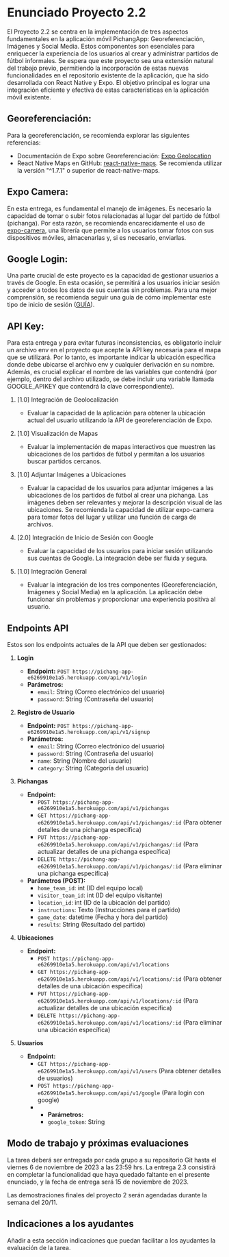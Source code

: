 # Enunciado Proyecto 2.2

El Proyecto 2.2 se centra en la implementación de tres aspectos fundamentales en la aplicación móvil PichangApp: Georeferenciación, Imágenes y Social Media. Estos componentes son esenciales para enriquecer la experiencia de los usuarios al crear y administrar partidos de fútbol informales. Se espera que este proyecto sea una extensión natural del trabajo previo, permitiendo la incorporación de estas nuevas funcionalidades en el repositorio existente de la aplicación, que ha sido desarrollada con React Native y Expo. El objetivo principal es lograr una integración eficiente y efectiva de estas características en la aplicación móvil existente.

## Georeferenciación:
Para la georeferenciación, se recomienda explorar las siguientes referencias:
- Documentación de Expo sobre Georeferenciación: [Expo Geolocation](https://docs.expo.dev/versions/latest/sdk/location/)
- React Native Maps en GitHub: [react-native-maps](https://github.com/react-native-maps/react-native-maps). Se recomienda utilizar la versión "^1.7.1" o superior de react-native-maps.

## Expo Camera:
En esta entrega, es fundamental el manejo de imágenes. Es necesario la capacidad de tomar o subir fotos relacionadas al lugar del partido de fútbol (pichanga). Por esta razón, se recomienda encarecidamente el uso de [expo-camera](https://docs.expo.dev/versions/latest/sdk/camera/), una librería que permite a los usuarios tomar fotos con sus dispositivos móviles, almacenarlas y, si es necesario, enviarlas.

## Google Login:
Una parte crucial de este proyecto es la capacidad de gestionar usuarios a través de Google. En esta ocasión, se permitirá a los usuarios iniciar sesión y acceder a todos los datos de sus cuentas sin problemas. Para una mejor comprensión, se recomienda seguir una guía de cómo implementar este tipo de inicio de sesión ([GUÍA](https://docs.google.com/document/d/1-kn-e2g1AiKyYPMcCifUSO_YpCu8dQ4D6lE-WEgTDi8/edit?usp=sharing)).

## API Key:
Para esta entrega y para evitar futuras inconsistencias, es obligatorio incluir un archivo env en el proyecto que acepte la API key necesaria para el mapa que se utilizará. Por lo tanto, es importante indicar la ubicación específica donde debe ubicarse el archivo env y cualquier derivación en su nombre. Además, es crucial explicar el nombre de las variables que contendrá (por ejemplo, dentro del archivo utilizado, se debe incluir una variable llamada GOOGLE_APIKEY que contendrá la clave correspondiente).

1. [1.0] Integración de Geolocalización
   - Evaluar la capacidad de la aplicación para obtener la ubicación actual del usuario utilizando la API de georeferenciación de Expo.

2. [1.0] Visualización de Mapas
   - Evaluar la implementación de mapas interactivos que muestren las ubicaciones de los partidos de fútbol y permitan a los usuarios buscar partidos cercanos.

3. [1.0] Adjuntar Imágenes a Ubicaciones
   - Evaluar la capacidad de los usuarios para adjuntar imágenes a las ubicaciones de los partidos de fútbol al crear una pichanga. Las imágenes deben ser relevantes y mejorar la descripción visual de las ubicaciones. Se recomienda la capacidad de utilizar expo-camera para tomar fotos del lugar y utilizar una función de carga de archivos.

4. [2.0] Integración de Inicio de Sesión con Google
   - Evaluar la capacidad de los usuarios para iniciar sesión utilizando sus cuentas de Google. La integración debe ser fluida y segura.

5. [1.0] Integración General
   - Evaluar la integración de los tres componentes (Georeferenciación, Imágenes y Social Media) en la aplicación. La aplicación debe funcionar sin problemas y proporcionar una experiencia positiva al usuario.

## Endpoints API

Estos son los endpoints actuales de la API que deben ser gestionados:

1. **Login**
   - **Endpoint:** `POST https://pichang-app-e6269910e1a5.herokuapp.com/api/v1/login`
   - **Parámetros:**
     - `email`: String (Correo electrónico del usuario)
     - `password`: String (Contraseña del usuario)

2. **Registro de Usuario**
   - **Endpoint:** `POST https://pichang-app-e6269910e1a5.herokuapp.com/api/v1/signup`
   - **Parámetros:**
     - `email`: String (Correo electrónico del usuario)
     - `password`: String (Contraseña del usuario)
     - `name`: String (Nombre del usuario)
     - `category`: String (Categoría del usuario)

3. **Pichangas**
   - **Endpoint:** 
     - `POST https://pichang-app-e6269910e1a5.herokuapp.com/api/v1/pichangas`
     - `GET https://pichang-app-e6269910e1a5.herokuapp.com/api/v1/pichangas/:id` (Para obtener detalles de una pichanga específica)
     - `PUT https://pichang-app-e6269910e1a5.herokuapp.com/api/v1/pichangas/:id` (Para actualizar detalles de una pichanga específica)
     - `DELETE https://pichang-app-e6269910e1a5.herokuapp.com/api/v1/pichangas/:id` (Para eliminar una pichanga específica)
   - **Parámetros (POST):**
     - `home_team_id`: int (ID del equipo local)
     - `visitor_team_id`: int (ID del equipo visitante)
     - `location_id`: int (ID de la ubicación del partido)
     - `instructions`: Texto (Instrucciones para el partido)
     - `game_date`: datetime (Fecha y hora del partido)
     - `results`: String (Resultado del partido)

4. **Ubicaciones**
   - **Endpoint:** 
     - `POST https://pichang-app-e6269910e1a5.herokuapp.com/api/v1/locations`
     - `GET https://pichang-app-e6269910e1a5.herokuapp.com/api/v1/locations/:id` (Para obtener detalles de una ubicación específica)
     - `PUT https://pichang-app-e6269910e1a5.herokuapp.com/api/v1/locations/:id` (Para actualizar detalles de una ubicación específica)
     - `DELETE https://pichang-app-e6269910e1a5.herokuapp.com/api/v1/locations/:id` (Para eliminar una ubicación específica)

5. **Usuarios**
    - **Endpoint:** 
        - `GET https://pichang-app-e6269910e1a5.herokuapp.com/api/v1/users` (Para obtener detalles de usuarios)
        - `POST https://pichang-app-e6269910e1a5.herokuapp.com/api/v1/google` (Para login con google)
        - - **Parámetros:**
          - `google_token`: String

## Modo de trabajo y próximas evaluaciones

La tarea deberá ser entregada por cada grupo a su repositorio Git hasta el viernes 6 de noviembre de 2023 a las 23:59 hrs.
La entrega 2.3 consistirá en completar la funcionalidad que haya quedado faltante en el presente enunciado, y la fecha de entrega será 15 de noviembre de 2023.

Las demostraciones finales del proyecto 2 serán agendadas durante la semana del 20/11.

## Indicaciones a los ayudantes

Añadir a esta sección indicaciones que puedan facilitar a los ayudantes la evaluación de la tarea.
